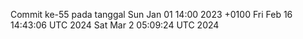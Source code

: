 Commit ke-55 pada tanggal Sun Jan 01 14:00 2023 +0100
Fri Feb 16 14:43:06 UTC 2024
Sat Mar  2 05:09:24 UTC 2024

